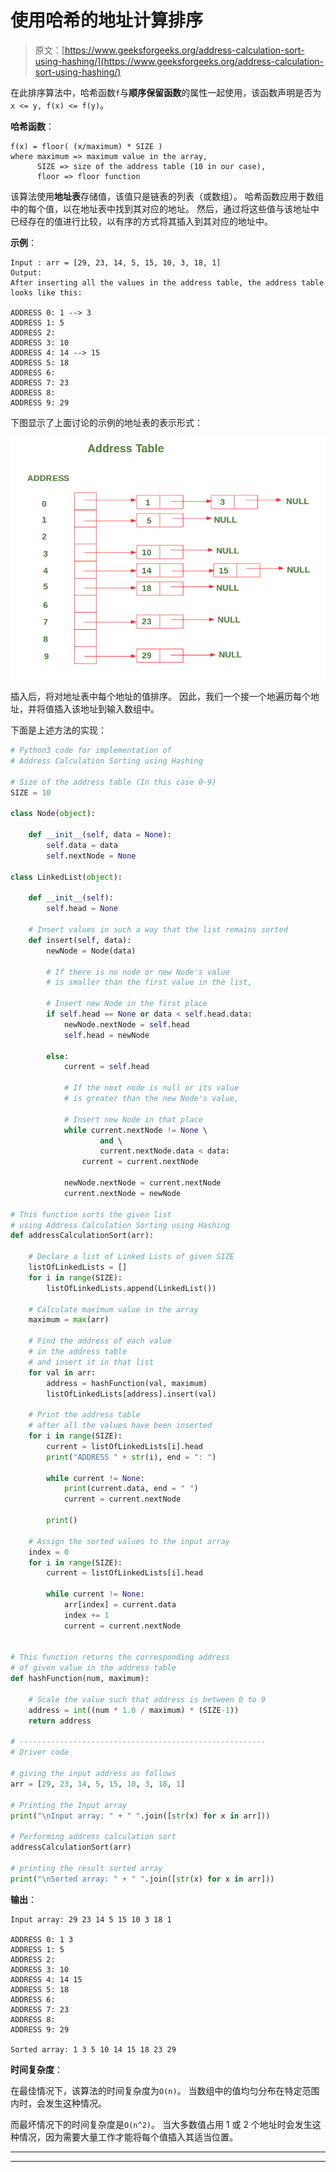 # 使用哈希的地址计算排序

> 原文：[https://www.geeksforgeeks.org/address-calculation-sort-using-hashing/](https://www.geeksforgeeks.org/address-calculation-sort-using-hashing/)

在此排序算法中，哈希函数`f`与**顺序保留函数**的属性一起使用，该函数声明是否为`x <= y, f(x) <= f(y)`。

**哈希函数**：

```
f(x) = floor( (x/maximum) * SIZE )
where maximum => maximum value in the array,
      SIZE => size of the address table (10 in our case),
      floor => floor function

```

该算法使用**地址表**存储值，该值只是链表的列表（或数组）。 哈希函数应用于数组中的每个值，以在地址表中找到其对应的地址。 然后，通过将这些值与该地址中已经存在的值进行比较，以有序的方式将其插入到其对应的地址中。

**示例**：

```
Input : arr = [29, 23, 14, 5, 15, 10, 3, 18, 1] 
Output:
After inserting all the values in the address table, the address table looks like this:

ADDRESS 0: 1 --> 3 
ADDRESS 1: 5 
ADDRESS 2: 
ADDRESS 3: 10 
ADDRESS 4: 14 --> 15 
ADDRESS 5: 18 
ADDRESS 6: 
ADDRESS 7: 23 
ADDRESS 8: 
ADDRESS 9: 29

```

下图显示了上面讨论的示例的地址表的表示形式：

![](img/f3aa7b2076a31c37ba61d48a43b468df.png)

插入后，将对地址表中每个地址的值排序。 因此，我们一个接一个地遍历每个地址，并将值插入该地址到输入数组中。

下面是上述方法的实现：

```py
# Python3 code for implementation of  
# Address Calculation Sorting using Hashing 
  
# Size of the address table (In this case 0-9) 
SIZE = 10
  
class Node(object): 
  
    def __init__(self, data = None): 
        self.data = data 
        self.nextNode = None
  
class LinkedList(object): 
  
    def __init__(self): 
        self.head = None
  
    # Insert values in such a way that the list remains sorted 
    def insert(self, data): 
        newNode = Node(data) 
  
        # If there is no node or new Node's value 
        # is smaller than the first value in the list, 
  
        # Insert new Node in the first place 
        if self.head == None or data < self.head.data: 
            newNode.nextNode = self.head 
            self.head = newNode 
  
        else: 
            current = self.head 
              
            # If the next node is null or its value 
            # is greater than the new Node's value, 
   
            # Insert new Node in that place 
            while current.nextNode != None \ 
                    and \ 
                    current.nextNode.data < data: 
                current = current.nextNode 
  
            newNode.nextNode = current.nextNode 
            current.nextNode = newNode 
              
# This function sorts the given list  
# using Address Calculation Sorting using Hashing 
def addressCalculationSort(arr): 
  
    # Declare a list of Linked Lists of given SIZE 
    listOfLinkedLists = [] 
    for i in range(SIZE): 
        listOfLinkedLists.append(LinkedList()) 
  
    # Calculate maximum value in the array 
    maximum = max(arr) 
  
    # Find the address of each value 
    # in the address table  
    # and insert it in that list 
    for val in arr: 
        address = hashFunction(val, maximum) 
        listOfLinkedLists[address].insert(val) 
      
    # Print the address table  
    # after all the values have been inserted 
    for i in range(SIZE): 
        current = listOfLinkedLists[i].head 
        print("ADDRESS " + str(i), end = ": ") 
  
        while current != None: 
            print(current.data, end = " ") 
            current = current.nextNode 
  
        print() 
      
    # Assign the sorted values to the input array 
    index = 0
    for i in range(SIZE): 
        current = listOfLinkedLists[i].head 
  
        while current != None: 
            arr[index] = current.data 
            index += 1
            current = current.nextNode 
              
  
# This function returns the corresponding address 
# of given value in the address table 
def hashFunction(num, maximum): 
  
    # Scale the value such that address is between 0 to 9 
    address = int((num * 1.0 / maximum) * (SIZE-1)) 
    return address 
  
# ------------------------------------------------------- 
# Driver code 
  
# giving the input address as follows 
arr = [29, 23, 14, 5, 15, 10, 3, 18, 1] 
  
# Printing the Input array 
print("\nInput array: " + " ".join([str(x) for x in arr])) 
  
# Performing address calculation sort 
addressCalculationSort(arr) 
  
# printing the result sorted array 
print("\nSorted array: " + " ".join([str(x) for x in arr])) 
```

**输出**：

```
Input array: 29 23 14 5 15 10 3 18 1

ADDRESS 0: 1 3 
ADDRESS 1: 5 
ADDRESS 2: 
ADDRESS 3: 10 
ADDRESS 4: 14 15 
ADDRESS 5: 18 
ADDRESS 6: 
ADDRESS 7: 23 
ADDRESS 8: 
ADDRESS 9: 29 

Sorted array: 1 3 5 10 14 15 18 23 29

```

**时间复杂度**：

在最佳情况下，该算法的时间复杂度为`O(n)`。 当数组中的值均匀分布在特定范围内时，会发生这种情况。

而最坏情况下的时间复杂度是`O(n^2)`。 当大多数值占用 1 或 2 个地址时会发生这种情况，因为需要大量工作才能将每个值插入其适当位置。



* * *

* * *



